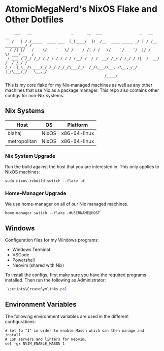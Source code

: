 # AtomicMegaNerd's NixOS Flake and Other Dotfiles

```
    ___   __                  _      __  ___                 _   __              __
   /   | / /_____  ____ ___  (_)____/  |/  /__  ____ _____ _/ | / /__  _________/ /
  / /| |/ __/ __ \/ __ `__ \/ / ___/ /|_/ / _ \/ __ `/ __ `/  |/ / _ \/ ___/ __  /
 / ___ / /_/ /_/ / / / / / / / /__/ /  / /  __/ /_/ / /_/ / /|  /  __/ /  / /_/ /
/_/  |_\__/\____/_/ /_/ /_/_/\___/_/  /_/\___/\__, /\__,_/_/ |_/\___/_/   \__,_/
                                             /____/
```

This is my core flake for my Nix-managed machines as well as any other machines that
use Nix as a package manager. This repo also contains other configs for non-Nix systems.

## Nix Systems

| Host          | OS    | Platform       |
| ------------- | ----- | -------------- |
| blahaj        | NixOS | x86-64-linux   |
| metropolitan  | NixOS | x86-64-linux   |

### Nix System Upgrade

Run the build against the host that you are interested in. This only applies to NixOS machines:

```fish
sudo nixos-rebuild switch --flake .#
```

### Home-Manager Upgrade

We use home-manager on all of our Nix managed machines.

```fish
home-manager switch --flake .#USERNAME@HOST
```

## Windows

Configuration files for my Windows programs:

- Windows Terminal
- VSCode
- Powershell
- Neovim (shared with Nix)

To install the configs, first make sure you have the required programs installed.
Then run the following as Administrator:

```powershell
.\scripts\CreateSymlinks.ps1
```

## Environment Variables

The following environment variables are used in the different configurations:

```fish
# Set to "1" in order to enable Mason which can then manage and install
# LSP servers and linters for Neovim.
set -gx NVIM_ENABLE_MASON 1
```
